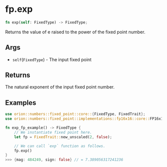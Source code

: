 # fp.exp

```rust
fn exp(self: FixedType) -> FixedType;
```

Returns the value of e raised to the power of the fixed point number.

## Args

* `self`(`FixedType`) - The input fixed point

## Returns

The natural exponent of the input fixed point number.

## Examples

```rust
use orion::numbers::fixed_point::core::{FixedType, FixedTrait};
use orion::numbers::fixed_point::implementations::fp16x16::core::FP16x16Impl;

fn exp_fp_example() -> FixedType {
    // We instantiate fixed point here.
    let fp = FixedTrait::new_unscaled(2, false);

    // We can call `exp` function as follows.
    fp.exp()
}
>>> {mag: 484249, sign: false} // = 7.389056317241236
``` 
